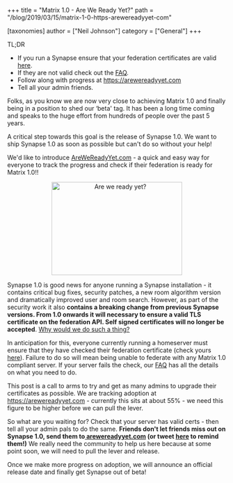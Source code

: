 +++
title = "Matrix 1.0  - Are We Ready Yet?"
path = "/blog/2019/03/15/matrix-1-0-https-arewereadyyet-com"

[taxonomies]
author = ["Neil Johnson"]
category = ["General"]
+++

TL;DR

<ul>
  <li style="font-weight: 400;">If you run a Synapse ensure that your federation certificates are valid <a href="/federationtester/">here</a>.
</li>
  <li style="font-weight: 400;">If they are not valid check out the <a href="https://github.com/matrix-org/synapse/blob/master/docs/MSC1711_certificates_FAQ.md">FAQ</a>.
</li>
  <li style="font-weight: 400;">Follow along with progress at <a href="https://arewereadyyet.com">https://arewereadyyet.com</a></li>
  <li style="font-weight: 400;">Tell all your admin friends.
</li>
</ul>
Folks, as you know we are now very close to achieving Matrix 1.0 and finally being in a position to shed our ‘beta' tag. It has been a long time coming and speaks to the huge effort from hundreds of people over the past 5 years.

A critical step towards this goal is the release of Synapse 1.0. We want to ship Synapse 1.0 as soon as possible but can't do so without your help!

We'd like to introduce <a href="http://arewereadyyet.com/"> AreWeReadyYet.com</a> - a quick and easy way for everyone to track the progress and check if their federation is ready for Matrix 1.0!!

<p style="text-align: center;"><a href="https://www.arewereadyyet.com/"><img class="alignnone wp-image-4110 size-medium" src="/blog/wp-content/uploads/2019/03/Screenshot-2019-03-15-at-10.05.19-300x214.png" alt="Are we ready yet?" width="300" height="214" /></a></p>
Synapse 1.0 is good news for anyone running a Synapse installation - it contains critical bug fixes, security patches, a new room algorithm version and dramatically improved user and room search. However, as part of the security work it also
<b>contains a breaking change from previous Synapse versions. From 1.0 onwards it will necessary to ensure a valid TLS certificate on the federation API. Self signed certificates will no longer be accepted</b>. <a href="https://github.com/matrix-org/synapse/blob/master/docs/MSC1711_certificates_FAQ.md#it-used-to-work-just-fine-why-are-you-breaking-everything">Why would we do such a thing?</a>

In anticipation for this, everyone currently running a homeserver must ensure that they have checked their federation certificate (check yours <a href="/federationtester/">here</a>). Failure to do so will mean being unable to federate with any Matrix 1.0 compliant server. If your server fails the check, our <a href="https://github.com/matrix-org/synapse/blob/master/docs/MSC1711_certificates_FAQ.md">FAQ</a> has all the details on what you need to do.

This post is a call to arms to try and get as many admins to upgrade their certificates as possible. We are tracking adoption at <a href="https://arewereadyyet.com">https://arewereadyyet.com</a> - currently this sits at about 55% - we need this figure to be higher before we can pull the lever.  

So what are you waiting for? Check that your server has valid certs - then tell all your admin pals to do the same.
<b>Friends don't let friends miss out on Synapse 1.0, send them to</b><a href="http://arewereadyyet.com/"><b> arewereadyyet.com</b></a><b> (or tweet </b><a href="https://twitter.com/intent/tweet?text=Are%20you%20running%20a%20Matrix%20server%3F%20Are%20you%20ready%20for%20Matrix%201.0%3F%20Find%20out%20at%20https%3A%2F%2Farewereadyyet.com!"><b>here</b></a><b> to remind them!)</b> We really need the community to help us here because at some point soon, we will need to pull the lever and release.

Once we make more progress on adoption, we will announce an official release date and finally get Synapse out of beta!
